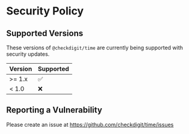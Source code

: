 # Security Policy

## Supported Versions

These versions of `@checkdigit/time` are currently being supported with security updates.

| Version | Supported          |
| ------- | ------------------ |
| \>= 1.x | :white_check_mark: |
| < 1.0   | :x:                |

## Reporting a Vulnerability

Please create an issue at https://github.com/checkdigit/time/issues
